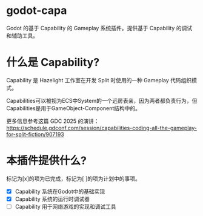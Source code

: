 # godot-capa

Godot 的基于 Capability 的 Gameplay 系统插件。提供基于 Capability 的调试和辅助工具。


# 什么是 Capability?

Capability 是 Hazelight 工作室在开发 Split 时使用的一种 Gameplay 代码组织模式。

Capabilities可以被视为ECS中System的一个远房表亲，因为两者都负责行为，但Capabilities是用于GameObject-Component结构中的。

更多信息参考这篇 GDC 2025 的演讲：https://schedule.gdconf.com/session/capabilities-coding-all-the-gameplay-for-split-fiction/907193


# 本插件提供什么?

标记为[x]的项为已完成，标记为[ ]的项为计划中的事项。

- [x] Capability 系统在Godot中的基础实现
- [x] Capability 系统的运行时调试器
- [ ] Capability 用于网络游戏的实现和调试工具
